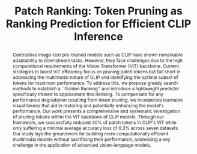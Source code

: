 ---
id:             2025-token-pruning
title:          "Patch Ranking: Token Pruning as Ranking Prediction for Efficient CLIP Inference"
authors:        [ChengEn, Jones, YuHen, Me]
venue:          Winter Conference on Applications of Computer Vision (WACV), Tucson, 2025.
year:           "2025-02"
thumbnail:      assets/publications/2025-token-pruning/banner.png
bibtex:         "@InProceedings{chengen2025pruning,<br>&emsp;title={Patch Ranking: Token Pruning as Ranking Prediction for Efficient CLIP Inference},<br>&emsp;author={Cheng-En Wu and Jinhong Lin and Yu-Hen Yu and Pedro Morgado},<br>&emsp;booktitle={IEEE/CVF Winter Applications in Computer Vision (WACV)},<br>&emsp;year={2025}<br>}"
links:
    bibtex:     assets/publications/2025-token-pruning/ref.txt
    paper:      https://arxiv.org/abs/2409.14607
#    code:       https://github.com/yibingwei-1/LatentMIM
#    website:    https://yibingwei-1.github.io/projects/lmim/lmim.html

layout: project
short_title: Ranking Patches for Efficient CLIP Inference
abstract: "Contrastive image-text pre-trained models such as CLIP have shown remarkable adaptability to downstream tasks. However, they face challenges due to the high computational requirements of the Vision Transformer (ViT) backbone. Current strategies to boost ViT efficiency focus on pruning patch tokens but fall short in addressing the multimodal nature of CLIP and identifying the optimal subset of tokens for maximum performance. To address this, we propose greedy search methods to establish a ``Golden Ranking'' and introduce a lightweight predictor specifically trained to approximate this Ranking. To compensate for any performance degradation resulting from token pruning, we incorporate learnable visual tokens that aid in restoring and potentially enhancing the model's performance. Our work presents a comprehensive and systematic investigation of pruning tokens within the ViT backbone of CLIP models. 
Through our framework, we successfully reduced 40% of patch tokens in CLIP's ViT while only suffering a minimal average accuracy loss of 0.3% across seven datasets. Our study lays the groundwork for building more computationally efficient multimodal models without sacrificing their performance, addressing a key challenge in the application of advanced vision-language models."
#video_embed: https://www.youtube.com/embed/TkZ-eQVErFQ
---
